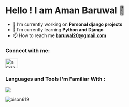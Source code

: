 # Hello !  I am Aman Baruwal 👋


- 💼 I’m currently working on **Personal django projects**
- 🌱 I’m currently learning **Python and Django**
- 📫 How to reach me **baruwal20@gmail.com**


### Connect with me:
<p align="left">
<a href="https://instagram.com/aman.baruwal" target="blank"><img align="center" src="https://raw.githubusercontent.com/rahuldkjain/github-profile-readme-generator/master/src/images/icons/Social/instagram.svg" alt="aman.baruwal" height="30" width="40" /></a>
</p>

### Languages and Tools I'm Familiar With :

![](https://skillicons.dev/icons?i=django,py,html,css,php,mysql,figma,wordpress)

<p><img align="center" src="https://github-readme-stats.vercel.app/api/top-langs?username=bison619&show_icons=true&locale=en&layout=compact" alt="bison619" /></p>
